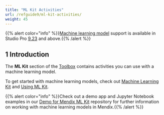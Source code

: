 ```yaml
---
title: "ML Kit Activities"
url: /refguide9/ml-kit-activities/
weight: 45
---
```

{{% alert color="info" %}}[Machine learning model](/refguide9/machine-learning-kit/) support is available in Studio Pro [9.23](/releasenotes/studio-pro/9.23/) and above.{{% /alert %}}

## 1 Introduction

The **ML Kit** section of the [Toolbox](/refguide9/view-menu/#toolbox) contains activities you can use with a machine learning model.

To get started with machine learning models, check out [Machine Learning Kit](/refguide9/machine-learning-kit/) and [Using ML Kit](/refguide9/machine-learning-kit/using-ml-kit/).

{{% alert color="info" %}}Check out a demo app and Jupyter Notebook examples in our [Demo for Mendix ML Kit](https://github.com/mendix/mlkit-example-app) repository for further information on working with machine learning models in Mendix.{{% /alert %}}
